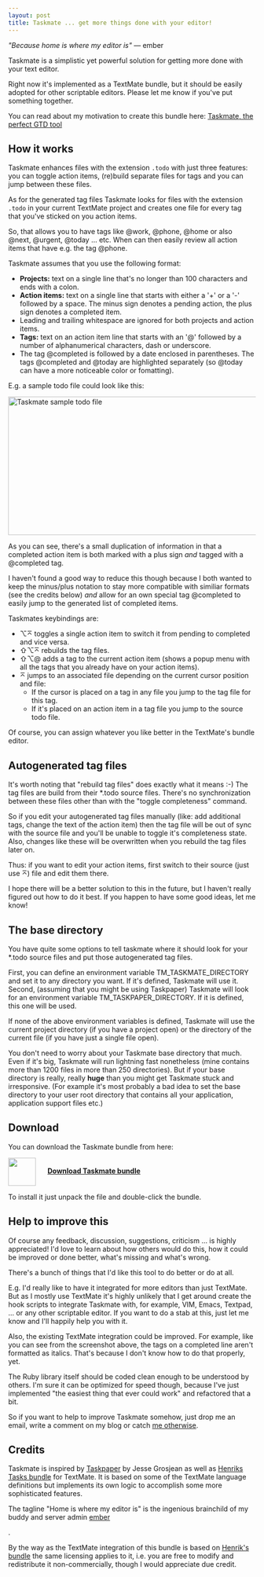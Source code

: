 ```yaml
--- 
layout: post
title: Taskmate ... get more things done with your editor!
---
```

<p><em>"Because home is where my editor is"</em> — ember</p>

<p>Taskmate is a simplistic yet powerful solution for getting more done with your text editor.</p>

<p>Right now it's implemented as a TextMate bundle, but it should be easily adopted for other scriptable editors. Please let me know if you've put something together.</p>

<p>You can read about my motivation to create this bundle here: <a href="/2007/11/20/taskmate-the-perfect-gtd-tool-to-be-released-really-soon" title="Taskmate, the perfect GTD tool ... to be released really soon - artweb design">Taskmate, the perfect GTD tool</a></p>

<h2>How it works</h2>

<p>Taskmate enhances files with the extension <code>.todo</code> with just three features: you can toggle action items, (re)build separate files for tags and you can jump between these files.</p>

<p>As for the generated tag files Taskmate looks for files with the extension <code>.todo</code> in your current TextMate project and creates one file for every tag that you've sticked on you action items.</p>

<p>So, that allows you to have tags like @work, @phone, @home or also @next, @urgent, @today ... etc. When can then easily review all action items that have e.g. the tag @phone.</p>

<p>Taskmate assumes that you use the following format:</p>

<ul>
	<li><strong>Projects:</strong> text on a single line that's no longer than 100 characters and ends with a colon.</li>
	<li><strong>Action items:</strong> text on a single line that starts with either a '+' or a '-' followed by a space. The minus sign denotes a pending action, the plus sign denotes a completed item.</li>
	<li>Leading and trailing whitespace are ignored for both projects and action items.</li>
	<li><strong>Tags:</strong> text on an action item line that starts with an '@' followed by a number of alphanumerical characters, dash or underscore.</li>
	<li>The tag @completed is followed by a date enclosed in parentheses. The tags @completed and @today are highlighted separately (so @today can have a more noticeable color or fomatting).</li>
</ul>

<p>E.g. a sample todo file could look like this:</p>

<p><img src="http://www.artweb-design.de/assets/2007/11/21/taskmate.sample.todo.jpg" width="610" height="282" title="Taskmate sample todo file"/></p>

<p>As you can see, there's a small duplication of information in that a completed action item is both marked with a plus sign <em>and</em> tagged with a @completed tag.</p>

<p>I haven't found a good way to reduce this though because I both wanted to keep the minus/plus notation to stay more compatible with similiar formats (see the credits below) <em>and</em> allow for an own special tag @completed to easily jump to the generated list of completed items.</p>

<p>Taskmates keybindings are:</p>

<ul>
	<li>&#8997;&#x2305; toggles a single action item to switch it from pending to completed and vice versa.</li>
	<li>&#x21E7;&#8997;&#x2305; rebuilds the tag files. </li>
	<li>&#x21E7;&#8997;@ adds a tag to the current action item (shows a popup menu with all the tags that you already have on your action items). </li>
	<li>&#x2305; jumps to an associated file depending on the current cursor position and file:
		<ul>
			<li>If the cursor is placed on a tag in any file you jump to the tag file for this tag.</li>
			<li>If it's placed on an action item in a tag file you jump to the source todo file.</li>
		</ul>
	</li>
</ul>

<p>Of course, you can assign whatever you like better in the TextMate's bundle editor.</p>

<h2>Autogenerated tag files</h2>

<p>It's worth noting that "rebuild tag files" does exactly what it means :-) The tag files are build from their *.todo source files. There's no synchronization between these files other than with the "toggle completeness" command.</p> 

<p>So if you edit your autogenerated tag files manually (like: add additional tags, change the text of the action item) then the tag file will be out of sync with the source file and you'll be unable to toggle it's completeness state. Also, changes like these will be overwritten when you rebuild the tag files later on.</p>

<p>Thus: if you want to edit your action items, first switch to their source (just use &#x2305;) file and edit them there.</p>

<p>I hope there will be a better solution to this in the future, but I haven't really figured out how to do it best. If you happen to have some good ideas, let me know!</p>

<h2>The base directory</h2>

<p>You have quite some options to tell taskmate where it should look for your *.todo source files and put those autogenerated tag files.</p> 

<p>First, you can define an environment variable TM_TASKMATE_DIRECTORY and set it to any directory you want. If it's defined, Taskmate will use it. Second, (assuming that you might be using Taskpaper) Taskmate will look for an environment variable TM_TASKPAPER_DIRECTORY. If it is defined, this one will be used.</p>

<p>If none of the above environment variables is defined, Taskmate will use the current project directory (if you have a project open) or the directory of the current file (if you have just a single file open).</p>

<p>You don't need to worry about your Taskmate base directory that much. Even if it's big, Taskmate will run lightning fast nonetheless (mine contains more than 1200 files in more than 250 directories). But if your base directory is really, really <strong>huge</strong> than you might get Taskmate stuck and irresponsive. (For example it's most probably a bad idea to set the base directory to your user root directory that contains all your application, application support files etc.)</p>

<h2>Download</h2>

<p>You can download the Taskmate bundle from here:</p>

<p><a href="http://svn.artweb-design.de/stuff/taskmate/Taskmate.tmbundle.tar.gz"  style="margin-right: 20px; border: 0px;"><img src="/assets/2007/11/21/textmate.icon.png" width="56" height="57" valign="middle" /></a> <a href="http://svn.artweb-design.de/stuff/taskmate/Taskmate.tmbundle.tar.gz" style="font-weight: bold;">Download Taskmate bundle</a></p>

<p>To install it just unpack the file and double-click the bundle.</p>

<h2>Help to improve this</h2>

<p>Of course any feedback, discussion, suggestions, criticism ... is highly appreciated! I'd love to learn about how others would do this, how it could be improved or done better, what's missing and what's wrong.</p>

<p>There's a bunch of things that I'd like this tool to do better or do at all.</p>

<p>E.g. I'd really like to have it integrated for more editors than just TextMate. But as I mostly use TextMate it's highly unlikely that I get around create the hook scripts to integrate Taskmate with, for example, VIM, Emacs, Textpad, ... or any other scriptable editor. If you want to do a stab at this, just let me know and I'll happily help you with it.</p>

<p>Also, the existing TextMate integration could be improved. For example, like you can see from the screenshot above, the tags on a completed line aren't formatted as italics. That's because I don't know how to do that properly, yet.</p>

<p>The Ruby library itself should be coded clean enough to be understood by others. I'm sure it can be optimized for speed though, because I've just implemented "the easiest thing that ever could work" and refactored that a bit.</p>

<p>So if you want to help to improve Taskmate somehow, just drop me an email, write a comment on my blog or catch <a href="/svenfuchs">me otherwise</a>.</p>

<h2>Credits</h2>

<p>Taskmate is inspired by <a href="http://hogbaysoftware.com/products/taskpaper" title="Taskpaper">Taskpaper</a> by Jesse Grosjean as well as <a href="http://henrik.nyh.se/2007/08/tasks-bundle" title="Tasks bundle for TextMate &ndash;  The Pug Automatic">Henriks Tasks bundle</a> for TextMate. It is based on some of the TextMate language definitions but implements its own logic to accomplish some more sophisticated features.</p>

<p>The tagline "Home is where my editor is" is the ingenious brainchild of my buddy and server admin <a href="http://www.fantasy-bote.de/" title="fantasy-bote.de | Deutschsprachige Fantasy-Literatur online">ember</a></p>
.</p>

<p>By the way as the TextMate integration of this bundle is based on <a href="http://henrik.nyh.se/2007/08/tasks-bundle" title="Tasks bundle for TextMate &ndash;  The Pug Automatic">Henrik's bundle</a> the same licensing applies to it, i.e. you are free to modify and redistribute it non-commercially, though I would appreciate due credit.</p>

